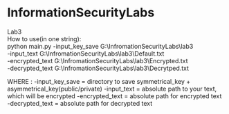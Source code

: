 # InformationSecurityLabs                                                                                                                                                                                                
Lab3                                                                                                                                                                                                                                                                                                                                
How to use(in one string):                                                                                                                                                                                                
python main.py -input_key_save G:\InfromationSecurityLabs\lab3                                                                                                                                                                              
-input_text G:\InfromationSecurityLabs\lab3\Default.txt                                                                                                                                                                               
-encrypted_text G:\InfromationSecurityLabs\lab3\Encrypted.txt                                                                                                                                                                               
-decrypted_text G:\InfromationSecurityLabs\lab3\Decrytped.txt                                                                                                                                                                              
                                                                                                                                
WHERE :                                                                                                                                                                                   -input_key_save = directory to save symmetrical_key + asymmetrical_key(public/private)                                                                                               -input_text = absolute path to your text, which will be encrypted                                                                                                                    -encrypted_text = absolute path for encrypted text                                                                                                                                    -decrypted_text = absolute path for decrypted text                                                                                                                                                                                                          
